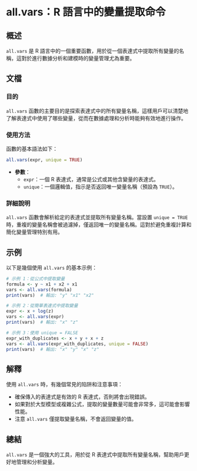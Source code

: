 <!--
Meta Description: # all.vars：R 語言中的變量提取命令 ## 概述 `all.vars` 是 R 語言中的一個重要函數，用於從一個表達式中提取所有變量的名稱，這對於進行數據分析和建模時的變量管理尤為重要。 ## 文檔 ### 目的 `all.vars` 函數的主要目的是探索表達式中的所有變量名稱，這樣用戶可...
Meta Keywords: vars, all, unique, expr, true
-->

# all.vars：R 語言中的變量提取命令

## 概述
`all.vars` 是 R 語言中的一個重要函數，用於從一個表達式中提取所有變量的名稱，這對於進行數據分析和建模時的變量管理尤為重要。

## 文檔
### 目的
`all.vars` 函數的主要目的是探索表達式中的所有變量名稱，這樣用戶可以清楚地了解表達式中使用了哪些變量，從而在數據處理和分析時能夠有效地進行操作。

### 使用方法
函數的基本語法如下：
```R
all.vars(expr, unique = TRUE)
```
- **參數**：
  - `expr`：一個 R 表達式，通常是公式或其他含變量的表達式。
  - `unique`：一個邏輯值，指示是否返回唯一變量名稱（預設為 `TRUE`）。

### 詳細說明
`all.vars` 函數會解析給定的表達式並提取所有變量名稱。當設置 `unique = TRUE` 時，重複的變量名稱會被過濾掉，僅返回唯一的變量名稱。這對於避免重複計算和簡化變量管理特別有用。

## 示例
以下是幾個使用 `all.vars` 的基本示例：

```R
# 示例 1：從公式中提取變量
formula <- y ~ x1 + x2 + x1
vars <- all.vars(formula)
print(vars)  # 輸出: "y" "x1" "x2"

# 示例 2：從簡單表達式中提取變量
expr <- x + log(z)
vars <- all.vars(expr)
print(vars)  # 輸出: "x" "z"

# 示例 3：使用 unique = FALSE
expr_with_duplicates <- x + y + x + z
vars <- all.vars(expr_with_duplicates, unique = FALSE)
print(vars)  # 輸出: "x" "y" "x" "z"
```

## 解釋
使用 `all.vars` 時，有幾個常見的陷阱和注意事項：
- 確保傳入的表達式是有效的 R 表達式，否則將會出現錯誤。
- 如果對於大型模型或複雜公式，提取的變量數量可能會非常多，這可能會影響性能。
- 注意 `all.vars` 僅提取變量名稱，不會返回變量的值。

## 總結
`all.vars` 是一個強大的工具，用於從 R 表達式中提取所有變量名稱，幫助用戶更好地管理和分析變量。